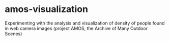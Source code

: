 # amos-visualization
Experimenting with the analysis and visualization of density of people found in web camera images (project AMOS,  the Archive of Many Outdoor Scenes)
